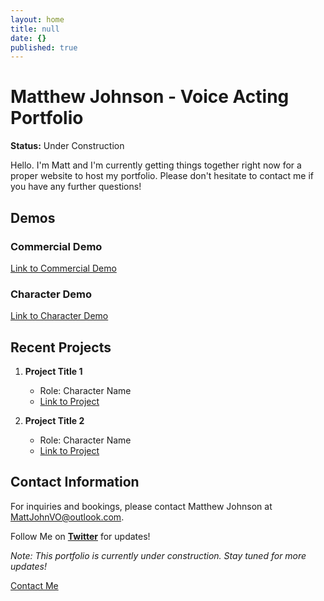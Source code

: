 ```yaml
---
layout: home
title: null
date: {}
published: true
---
```

# Matthew Johnson - Voice Acting Portfolio

**Status:** Under Construction

Hello. I'm Matt and I'm currently getting things together right now for a proper website to host my portfolio. Please don't hesitate to contact me if you have any further questions!
## Demos

### Commercial Demo
[Link to Commercial Demo](#)

### Character Demo
[Link to Character Demo](#)

## Recent Projects

1. **Project Title 1**
   - Role: Character Name
   - [Link to Project](#)

2. **Project Title 2**
   - Role: Character Name
   - [Link to Project](#)

## Contact Information

For inquiries and bookings, please contact Matthew Johnson at [MattJohnVO@outlook.com](mailto:MattJohnVO@outlook.com).

Follow Me on [**Twitter**](https://twitter.com/mattjohnvo) for updates!

*Note: This portfolio is currently under construction. Stay tuned for more updates!*


<a href="/contact.html" class="highlighted">Contact Me</a>

